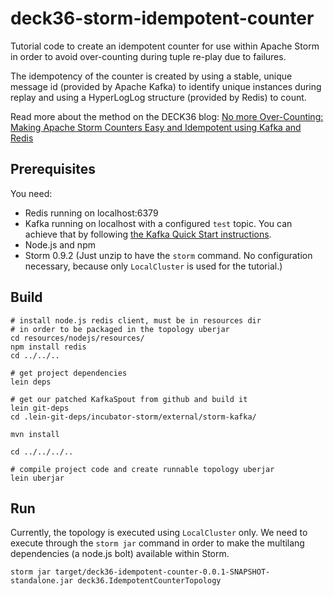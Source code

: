 deck36-storm-idempotent-counter
===============================

Tutorial code to create an idempotent counter for use within Apache Storm in order to avoid over-counting during tuple re-play due to failures. 

The idempotency of the counter is created by using a stable, unique message id (provided by Apache Kafka) 
to identify unique instances during replay and using a HyperLogLog structure (provided by Redis) to count. 

Read more about the method on the DECK36 blog: [No more Over-Counting: Making Apache Storm Counters Easy and Idempotent using Kafka and Redis](https://blog.deck36.de/no-more-over-counting-making-counters-in-apache-storm-idempotent-using-redis-hyperloglog)

## Prerequisites 

You need:
- Redis running on localhost:6379
- Kafka running on localhost with a configured `test` topic. You can achieve that by following [the Kafka Quick Start instructions](http://kafka.apache.org/documentation.html#quickstart).
- Node.js and npm
- Storm 0.9.2 (Just unzip to have the `storm` command. No configuration necessary, because only `LocalCluster` is used for the tutorial.)

## Build

	# install node.js redis client, must be in resources dir
	# in order to be packaged in the topology uberjar
	cd resources/nodejs/resources/
	npm install redis
	cd ../../..

	# get project dependencies
	lein deps

	# get our patched KafkaSpout from github and build it
	lein git-deps
	cd .lein-git-deps/incubator-storm/external/storm-kafka/

	mvn install

	cd ../../../..

	# compile project code and create runnable topology uberjar
	lein uberjar


## Run

Currently, the topology is executed using `LocalCluster` only. We need to execute through the `storm jar` command in order to make the multilang dependencies (a node.js bolt) available within Storm. 

	storm jar target/deck36-idempotent-counter-0.0.1-SNAPSHOT-standalone.jar deck36.IdempotentCounterTopology




